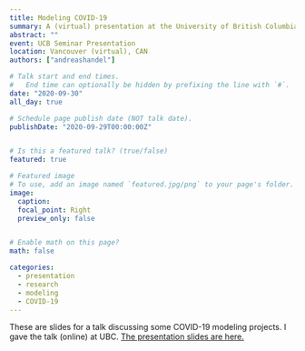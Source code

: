 ```yaml
---
title: Modeling COVID-19 
summary: A (virtual) presentation at the University of British Columbia discussing some recent COVID-19 modeling projects.
abstract: ""
event: UCB Seminar Presentation
location: Vancouver (virtual), CAN
authors: ["andreashandel"]

# Talk start and end times.
#   End time can optionally be hidden by prefixing the line with `#`.
date: "2020-09-30"
all_day: true

# Schedule page publish date (NOT talk date).
publishDate: "2020-09-29T00:00:00Z"


# Is this a featured talk? (true/false)
featured: true

# Featured image
# To use, add an image named `featured.jpg/png` to your page's folder. 
image:
  caption: 
  focal_point: Right
  preview_only: false


# Enable math on this page?
math: false

categories:
  - presentation
  - research
  - modeling
  - COVID-19
---
```


These are slides for a talk discussing some COVID-19 modeling projects. I gave the talk (online) at UBC.
<a href="/presentations/2020-09-ubc/2020-09-ubc.html" target="_blank">The presentation slides are here.</a>
